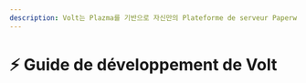 ```yaml
---
description: Volt는 Plazma를 기반으로 자신만의 Plateforme de serveur Paperweight를 개발할 수 있는 오픈 소스 템플릿입니다.
---
```


# ⚡ Guide de développement de Volt
